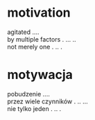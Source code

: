 # motivation

agitated ....  
by multiple factors . ... ..  
not merely one . .. .  

# motywacja

pobudzenie ....  
przez wiele czynników . .. ...  
nie tylko jeden . .. .  